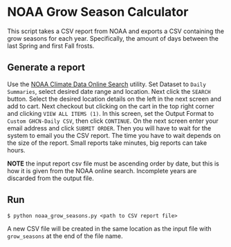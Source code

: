 # NOAA Grow Season Calculator

This script takes a CSV report from NOAA and exports a CSV containing the grow seasons for each year. Specifically, the amount of days between the last Spring and first Fall frosts.

## Generate a report

Use the [NOAA Climate Data Online Search](https://www.ncdc.noaa.gov/cdo-web/search) utility. Set Dataset to `Daily Summaries`, select desired date range and location. Next click the `SEARCH` button. Select the desired location details on the left in the next screen and add to cart. Next checkout but clicking on the cart in the top right corner and clicking `VIEW ALL ITEMS (1)`. In this screen, set the Output Format to `Custom GHCN-Daily CSV`, then click `CONTINUE`. On the next screen enter your email address and click `SUBMIT ORDER`. Then you will have to wait for the system to email you the CSV report. The time you have to wait depends on the size of the report. Small reports take minutes, big reports can take hours.

**NOTE** the input report csv file must be ascending order by date, but this is how it is given from the NOAA online search. Incomplete years are discarded from the output file.

## Run

```
$ python noaa_grow_seasons.py <path to CSV report file>
```
A new CSV file will be created in the same location as the input file with `grow_seasons` at the end of the file name.
